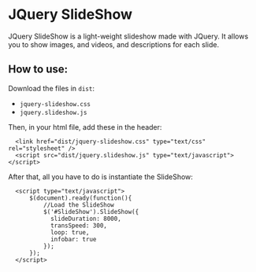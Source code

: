 # JQuery SlideShow

JQuery SlideShow is a light-weight slideshow made with JQuery. It allows you to show images, and videos, and descriptions for each slide.

## How to use:

Download the files in `dist`:

- `jquery-slideshow.css`
- `jquery.slideshow.js`

Then, in your html file, add these in the header:

```
  <link href="dist/jquery-slideshow.css" type="text/css" rel="stylesheet" />
  <script src="dist/jquery.slideshow.js" type="text/javascript"></script>
```

After that, all you have to do is instantiate the SlideShow:

```
  <script type="text/javascript">
      $(document).ready(function(){
          //Load the SlideShow
          $('#SlideShow').SlideShow({
            slideDuration: 8000,
            transSpeed: 300,
            loop: true,
            infobar: true
          });
      });
  </script>
```
